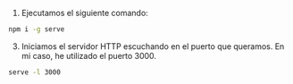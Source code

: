 1. Ejecutamos el siguiente comando:

```bash
npm i -g serve
```

3. Iniciamos el servidor HTTP escuchando en el puerto que queramos. En mi caso, he utilizado el puerto 3000.

```bash
serve -l 3000
```

